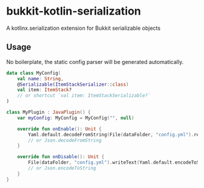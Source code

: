 # bukkit-kotlin-serialization

A kotlinx.serialization extension for Bukkit serializable objects

## Usage

No boilerplate, the static config parser will be generated automatically.

```kotlin
data class MyConfig(
    val name: String,
    @Serializable(ItemStackSerializer::class)
    val item: ItemStack?
    // or shortcut `val item: ItemStackSerializable?`
)

class MyPlugin : JavaPlugin() {
    var myConfig: MyConfig = MyConfig("", null)

    override fun onEnable(): Unit {
        Yaml.default.decodeFromString(File(dataFolder, "config.yml").readText())
        // or Json.decodeFromString
    }

    override fun onDisable(): Unit {
        File(dataFolder, "config.yml").writeText(Yaml.default.encodeToString(myConfig))
        // or Json.encodeToString
    }
} 
```
